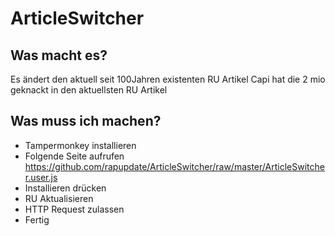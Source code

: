 # ArticleSwitcher
## Was macht es?
Es ändert den aktuell seit 100Jahren existenten RU Artikel Capi hat die 2 mio geknackt in den aktuellsten RU Artikel

## Was muss ich machen?
* Tampermonkey installieren
* Folgende Seite aufrufen https://github.com/rapupdate/ArticleSwitcher/raw/master/ArticleSwitcher.user.js
* Installieren drücken
* RU Aktualisieren
* HTTP Request zulassen
* Fertig

